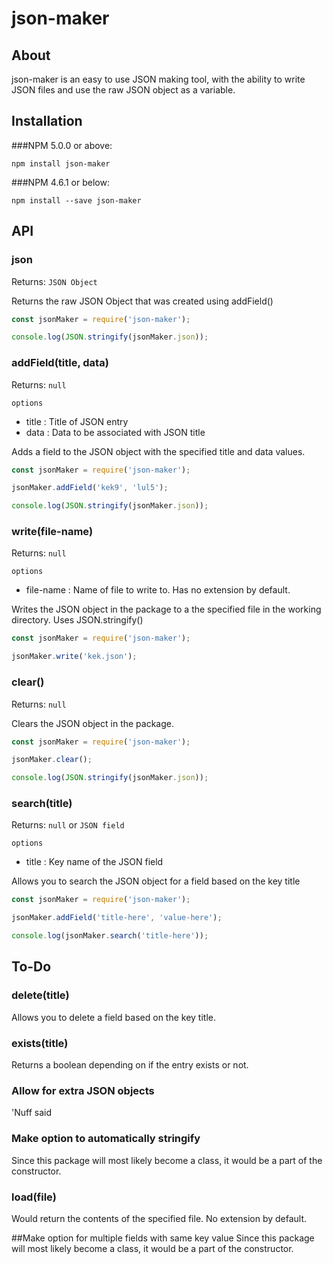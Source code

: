 # json-maker

## About
json-maker is an easy to use JSON making tool, with the ability to write JSON files and use the raw JSON object as a variable.

## Installation
###NPM 5.0.0 or above:
```
npm install json-maker
```
###NPM 4.6.1 or below:
```
npm install --save json-maker
```

## API
### json
Returns: `JSON Object`  

Returns the raw JSON Object that was created using addField()

```js
const jsonMaker = require('json-maker');

console.log(JSON.stringify(jsonMaker.json));
```

### addField(title, data)
Returns: `null`  

`options`  
*  title : Title of JSON entry
*  data : Data to be associated with JSON title

Adds a field to the JSON object with the specified title and data values.

```js
const jsonMaker = require('json-maker');

jsonMaker.addField('kek9', 'lul5');

console.log(JSON.stringify(jsonMaker.json));
```

### write(file-name)
Returns: `null`

`options`
*  file-name : Name of file to write to. Has no extension by default.

Writes the JSON object in the package to a the specified file in the working directory. Uses JSON.stringify()

```js
const jsonMaker = require('json-maker');

jsonMaker.write('kek.json');
```

### clear()
Returns: `null`

Clears the JSON object in the package.

```js
const jsonMaker = require('json-maker');

jsonMaker.clear();

console.log(JSON.stringify(jsonMaker.json));
```

### search(title)
Returns: `null` or `JSON field`

`options`
*  title : Key name of the JSON field

Allows you to search the JSON object for a field based on the key title

```js
const jsonMaker = require('json-maker');

jsonMaker.addField('title-here', 'value-here');

console.log(jsonMaker.search('title-here'));

```

## To-Do
### delete(title)
Allows you to delete a field based on the key title.

### exists(title)
Returns a boolean depending on if the entry exists or not.

### Allow for extra JSON objects
'Nuff said

### Make option to automatically stringify
Since this package will most likely become a class, it would be a part of the constructor.

### load(file)
Would return the contents of the specified file. No extension by default.

##Make option for multiple fields with same key value
Since this package will most likely become a class, it would be a part of the constructor.

